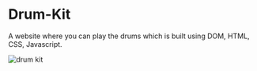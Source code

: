 # Drum-Kit
A website where you can play the drums which is built using DOM, HTML, CSS, Javascript.

![drum kit](https://user-images.githubusercontent.com/95876637/174484169-cfe26ed5-3e9d-4dd5-aeda-f4450437f6f1.png)
